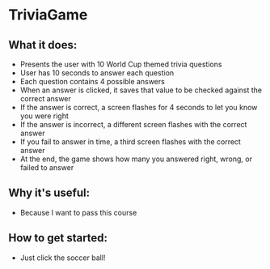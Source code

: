 # TriviaGame
## What it does:
* Presents the user with 10 World Cup themed trivia questions
* User has 10 seconds to answer each question
* Each question contains 4 possible answers
* When an answer is clicked, it saves that value to be checked against the correct answer
* If the answer is correct, a screen flashes for 4 seconds to let you know you were right
* If the answer is incorrect, a different screen flashes with the correct answer
* If you fail to answer in time, a third screen flashes with the correct answer
* At the end, the game shows how many you answered right, wrong, or failed to answer
## Why it's useful:
* Because I want to pass this course
## How to get started:
* Just click the soccer ball!
